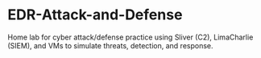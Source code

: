# EDR-Attack-and-Defense
Home lab for cyber attack/defense practice using Sliver (C2), LimaCharlie (SIEM), and VMs to simulate threats, detection, and response.
